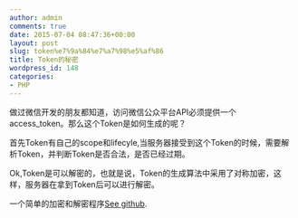 ```yaml
---
author: admin
comments: true
date: 2015-07-04 08:47:36+00:00
layout: post
slug: token%e7%9a%84%e7%a7%98%e5%af%86
title: Token的秘密
wordpress_id: 148
categories:
- PHP
---
```


做过微信开发的朋友都知道，访问微信公众平台API必须提供一个access_token。那么这个Token是如何生成的呢？

 

首先Token有自己的scope和lifecyle,当服务器接受到这个Token的时候，需要解析Token，并判断Token是否合法，是否已经过期。

 

Ok,Token是可以解密的，也就是说，Token的生成算法中采用了对称加密，这样，服务器在拿到Token后可以进行解密。

 

一个简单的加密和解密程序[See github](https://github.com/xxlv/Test/blob/master/php/class/Xencrypt.class.php).
